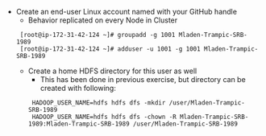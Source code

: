 * Create an end-user Linux account named with your GitHub handle
  * Behavior replicated on every Node in Cluster
  ```
   [root@ip-172-31-42-124 ~]# groupadd -g 1001 Mladen-Trampic-SRB-1989
   [root@ip-172-31-42-124 ~]# adduser -u 1001 -g 1001 Mladen-Trampic-SRB-1989
  ```
  * Create a home HDFS directory for this user as well
    * This has been done in previous exercise, but directory can be created with following:
    ```
     HADOOP_USER_NAME=hdfs hdfs dfs -mkdir /user/Mladen-Trampic-SRB-1989
     HADOOP_USER_NAME=hdfs hdfs dfs -chown -R Mladen-Trampic-SRB-1989:Mladen-Trampic-SRB-1989 /user/Mladen-Trampic-SRB-1989
    ```
   